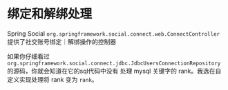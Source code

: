 # 绑定和解绑处理

Spring Social `org.springframework.social.connect.web.ConnectController` 提供了社交账号绑定｜解绑操作的控制器

如果你仔细看过 `org.springframework.social.connect.jdbc.JdbcUsersConnectionRepository` 的源码，你就会知道在它的sql代码中没有
处理 mysql 关键字的 rank。我选在自定义实现处理将 rank 变为 `rank`。